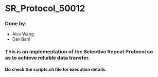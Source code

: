 # SR_Protocol_50012

### Done by:
- Alex Wang
- Dev Bahl

### This is an implementation of the Selective Repeat Protocol so as to achieve reliable data transfer. 


#### Do check the scripts.sh file for execution details.
